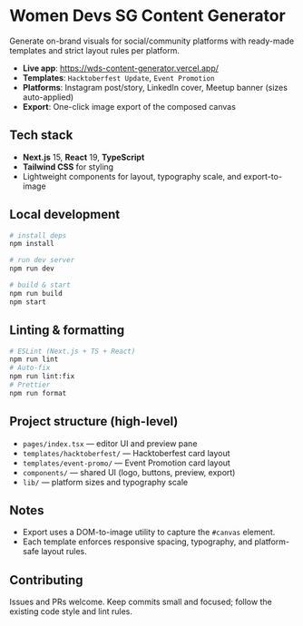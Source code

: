 # Women Devs SG Content Generator

Generate on-brand visuals for social/community platforms with ready-made templates and strict layout rules per platform.

- **Live app**: https://wds-content-generator.vercel.app/
- **Templates**: `Hacktoberfest Update`, `Event Promotion`
- **Platforms**: Instagram post/story, LinkedIn cover, Meetup banner (sizes auto-applied)
- **Export**: One-click image export of the composed canvas

## Tech stack
- **Next.js** 15, **React** 19, **TypeScript**
- **Tailwind CSS** for styling
- Lightweight components for layout, typography scale, and export-to-image

## Local development
```bash
# install deps
npm install

# run dev server
npm run dev

# build & start
npm run build
npm start
```

## Linting & formatting
```bash
# ESLint (Next.js + TS + React)
npm run lint
# Auto-fix
npm run lint:fix
# Prettier
npm run format
```

## Project structure (high-level)
- `pages/index.tsx` — editor UI and preview pane
- `templates/hacktoberfest/` — Hacktoberfest card layout
- `templates/event-promo/` — Event Promotion card layout
- `components/` — shared UI (logo, buttons, preview, export)
- `lib/` — platform sizes and typography scale

## Notes
- Export uses a DOM-to-image utility to capture the `#canvas` element.
- Each template enforces responsive spacing, typography, and platform-safe layout rules.

## Contributing
Issues and PRs welcome. Keep commits small and focused; follow the existing code style and lint rules.
